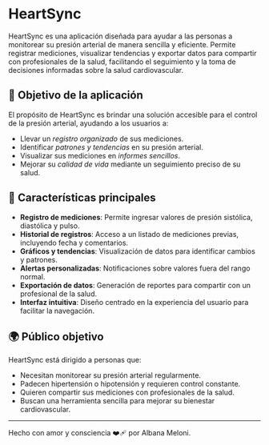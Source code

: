 # HeartSync
HeartSync es una aplicación diseñada para ayudar a las personas a monitorear su presión arterial de manera sencilla y eficiente. Permite registrar mediciones, visualizar tendencias y exportar datos para compartir con profesionales de la salud, facilitando el seguimiento y la toma de decisiones informadas sobre la salud cardiovascular.

## 💛 Objetivo de la aplicación
El propósito de HeartSync es brindar una solución accesible para el control de la presión arterial, ayudando a los usuarios a:
- Llevar un *registro organizado* de sus mediciones.
- Identificar *patrones y tendencias* en su presión arterial.
- Visualizar sus mediciones en *informes sencillos*.
- Mejorar su *calidad de vida* mediante un seguimiento preciso de su salud.

## 🚀 Características principales
- **Registro de mediciones**: Permite ingresar valores de presión sistólica, diastólica y pulso.
- **Historial de registros**: Acceso a un listado de mediciones previas, incluyendo fecha y comentarios.
- **Gráficos y tendencias**: Visualización de datos para identificar cambios y patrones.
- **Alertas personalizadas**: Notificaciones sobre valores fuera del rango normal.
- **Exportación de datos**: Generación de reportes para compartir con un profesional de la salud.
- **Interfaz intuitiva**: Diseño centrado en la experiencia del usuario para facilitar la navegación.

## 🌍 Público objetivo
HeartSync está dirigido a personas que:
- Necesitan monitorear su presión arterial regularmente.
- Padecen hipertensión o hipotensión y requieren control constante.
- Quieren compartir sus mediciones con profesionales de la salud.
- Buscan una herramienta sencilla para mejorar su bienestar cardiovascular.
---
Hecho con amor y consciencia ❤️‍🩹 por Albana Meloni.
